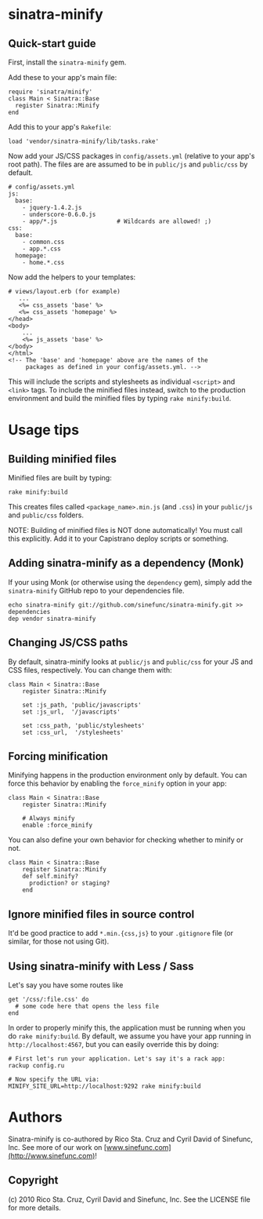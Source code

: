 sinatra-minify
==============

Quick-start guide
-----------------

First, install the `sinatra-minify` gem.

Add these to your app's main file:

    require 'sinatra/minify'
    class Main < Sinatra::Base
      register Sinatra::Minify
    end

Add this to your app's `Rakefile`:

    load 'vendor/sinatra-minify/lib/tasks.rake'

Now add your JS/CSS packages in `config/assets.yml` (relative to your app's root path).
The files are are assumed to be in `public/js` and `public/css` by default.

    # config/assets.yml
    js:
      base:
        - jquery-1.4.2.js
        - underscore-0.6.0.js
        - app/*.js                 # Wildcards are allowed! ;)
    css:
      base:
        - common.css
        - app.*.css
      homepage:
        - home.*.css

Now add the helpers to your templates:

    # views/layout.erb (for example)
       ...
       <%= css_assets 'base' %>
       <%= css_assets 'homepage' %>
    </head>
    <body>
        ...
        <%= js_assets 'base' %>
    </body>
    </html>
    <!-- The 'base' and 'homepage' above are the names of the
         packages as defined in your config/assets.yml. -->

This will include the scripts and stylesheets as individual `<script>` and `<link>` tags.
To include the minified files instead, switch to the production environment and build
the minified files by typing `rake minify:build`.

Usage tips
==========

Building minified files
-----------------------

Minified files are built by typing:

    rake minify:build

This creates files called `<package_name>.min.js` (and `.css`) in your `public/js` and
`public/css` folders.

NOTE: Building of minified files is NOT done automatically! You must call this explicitly.
Add it to your Capistrano deploy scripts or something.

Adding sinatra-minify as a dependency (Monk)
--------------------------------------------

If your using Monk (or otherwise using the `dependency` gem), simply add the
`sinatra-minify` GitHub repo to your dependencies file.

    echo sinatra-minify git://github.com/sinefunc/sinatra-minify.git >> dependencies
    dep vendor sinatra-minify

Changing JS/CSS paths
---------------------

By default, sinatra-minify looks at `public/js` and `public/css` for your JS and CSS files,
respectively. You can change them with:

    class Main < Sinatra::Base
        register Sinatra::Minify

        set :js_path, 'public/javascripts'
        set :js_url,  '/javascripts'

        set :css_path, 'public/stylesheets'
        set :css_url,  '/stylesheets'

Forcing minification
--------------------

Minifying happens in the production environment only by default. You can force this behavior
by enabling the `force_minify` option in your app:

    class Main < Sinatra::Base
        register Sinatra::Minify

        # Always minify
        enable :force_minify

You can also define your own behavior for checking whether to minify or not.

    class Main < Sinatra::Base
        register Sinatra::Minify
        def self.minify?
          prodiction? or staging?
        end

Ignore minified files in source control
---------------------------------------

It'd be good practice to add `*.min.{css,js}` to your `.gitignore` file (or similar,
for those not using Git).

Using sinatra-minify with Less / Sass
-------------------------------------

Let's say you have some routes like

    get '/css/:file.css' do
      # some code here that opens the less file
    end

In order to properly minify this, the application must be running when
you do `rake minify:build`. By default, we assume you have your app running in
`http://localhost:4567`, but you can easily override this by doing:

    # First let's run your application. Let's say it's a rack app:
    rackup config.ru

    # Now specify the URL via:
    MINIFY_SITE_URL=http://localhost:9292 rake minify:build


Authors
=======

Sinatra-minify is co-authored by Rico Sta. Cruz and Cyril David of Sinefunc, Inc.
See more of our work on [www.sinefunc.com](http://www.sinefunc.com)!

Copyright
---------

(c) 2010 Rico Sta. Cruz, Cyril David and Sinefunc, Inc. See the LICENSE file for more details.